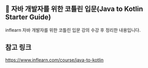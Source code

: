 ## 🚀 자바 개발자를 위한 코틀린 입문(Java to Kotlin Starter Guide)
inflearn 자바 개발자를 위한 코틀린 입문 강의 수강 후 정리한 내용입니다.

## 참고 링크
https://www.inflearn.com/course/java-to-kotlin
